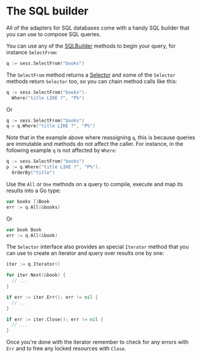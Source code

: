 # The SQL builder

All of the adapters for SQL databases come with a handy SQL builder that you
can use to compose SQL queries.

You can use any of the [SQLBuilder][1] methods to begin your query, for
instance `SelectFrom`:

```go
q := sess.SelectFrom("books")
```

The `SelectFrom` method returns a [Selector][2] and some of the `Selector`
methods return `Selector` too, so you can chain method calls like this:

```go
q := sess.SelectFrom("books").
  Where("title LIKE ?", "P%")
```

Or

```go
q := sess.SelectFrom("books")
q = q.Where("title LIKE ?", "P%")
```

Note that in the example above where reassigning `q`, this is because queries
are immutable and methods do not affect the caller. For instance, in the
following example `q` is not affected by `Where`:

```go
q := sess.SelectFrom("books")
p := q.Where("title LIKE ?", "P%").
  OrderBy("title")
```

Use the `All` or `One` methods on a query to compile, execute and map its
results into a Go type:

```go
var books []Book
err := q.All(&books)
```

Or

```go
var book Book
err := q.All(&book)
```

The `Selector` interface also provides an special `Iterator` method that you
can use to create an iterator and query over results one by one:

```go
iter := q.Iterator()

for iter.Next(&book) {
  // ...
}

if err := iter.Err(); err != nil {
  // ...
}

if err := iter.Close(); err != nil {
  // ...
}
```

Once you're done with the iterator remember to check for any errors with `Err`
and to free any locked resources with `Close`.

[1]: https://godoc.org/upper.io/db.v3/lib/sqlbuilder#SQLBuilder
[2]: https://godoc.org/upper.io/db.v3/lib/sqlbuilder#Selector
